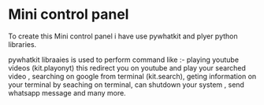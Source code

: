 # Mini control panel

To create this Mini control panel i have use pywhatkit and plyer python libraries.

pywhatkit libraaies is used to perform command like :- playing youtube videos (kit.playonyt) this redirect you on youtube and play your searched video , searching on google from terminal (kit.search), geting information on your terminal by seaching on terminal, can shutdown your system , send whatsapp message and many more.
